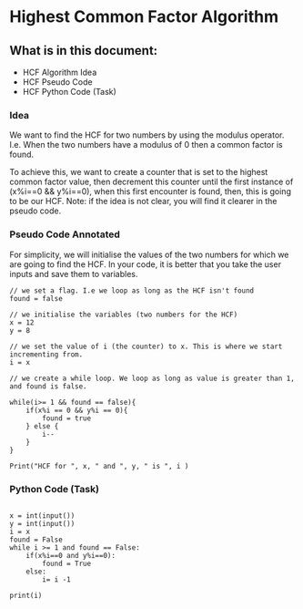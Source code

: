 # Highest Common Factor Algorithm

## What is in this document:
  * HCF Algorithm Idea
  * HCF Pseudo Code
  * HCF Python Code (Task)

### Idea

We want to find the HCF for two numbers by using the modulus operator.
I.e. When the two numbers have a modulus of 0 then a common factor is found.

To achieve this, we want to create a counter that is set to the highest common factor value, then decrement this counter until the first instance of (x%i==0 && y%i==0), when this first encounter is found, then, this is going to be our HCF.
Note: if the idea is not clear, you will find it clearer in the pseudo code.

### Pseudo Code Annotated


For simplicity, we will initialise the values of the two numbers for which we are going to find the HCF. In your code, it is better that you take the user inputs and save them to variables.


```
// we set a flag. I.e we loop as long as the HCF isn't found
found = false

// we initialise the variables (two numbers for the HCF)
x = 12
y = 8

// we set the value of i (the counter) to x. This is where we start incrementing from.
i = x

// we create a while loop. We loop as long as value is greater than 1, and found is false.

while(i>= 1 && found == false){
    if(x%i == 0 && y%i == 0){
        found = true
    } else {
        i--
    }
}

Print("HCF for ", x, " and ", y, " is ", i )

```

### Python Code (Task)

```

x = int(input())
y = int(input())
i = x
found = False
while i >= 1 and found == False:
    if(x%i==0 and y%i==0):
        found = True
    else:
        i= i -1

print(i)

```

